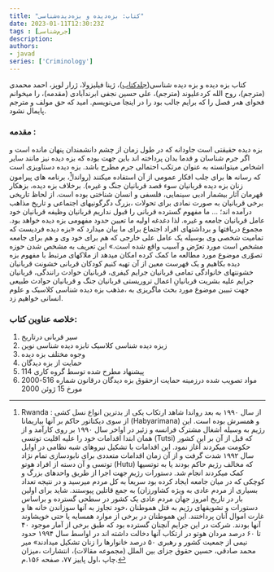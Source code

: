 ```yaml
---
title: "کتاب: بزه‌دیده و بزه‌دیده‌شناسی"
date: 2023-01-11T12:30:23Z
tags : [جرم‌شناسی]
description: 
authors:
- javad
series: ['Criminology']
---
```


کتاب بزه دیده و بزه دیده شناسی([جلدکتاب](/book/img/victim.jpg))، ژینا فیلیزولا، ژرار لوپز، احمد محمدی (مترجم)، روح الله کردعلیوند (مترجم)، علی حسین نجفی ابرندآبادی (مقدمه)، را میخوانم فحوای هەر فصل را که برایم جالب بود را در اینجا می‌نویسم. امید که حق مولف و مترجم پایمال نشود.

### مقدمه :

بزه دیده حقیقتی است جاودانه که در طول زمان از چشم دانشمندان پنهان مانده است و اگر جرم شناسان و قدما بدان پرداخته اند باین جهت بوده که بزه دیده نیز مانند سایر اشخاص میتوانسته به عنوان مرتکب احتمالی جرم مطرح باشد. بزه دیده دستاویزی است که رسانه ها برای جلب افکار عمومی از آن استفاده میکنند (رواندا[^1]، برنامه های پیرامون زنان بزه دیده قربانیان سوء قصد قربانیان جنگ و غیره). برخلاف بزه دیده، بزهکار قهرمان آثار بیشمار ادبی سینمایی، فلسفی و انسان شناختی بوده است. از لحاظ تاریخی برخی قربانیان به صورت نمادی برای تحولات ،بزرگ دگرگونیهای اجتماعی و تاریخ مذاهب درآمده اند؛ ... ما مفهوم گسترده قربانی را قبول نداریم قربانیان وظیفه قربانیان خود عامل قربانیان جامعه و غیره. لذا دغدغه اولیه ما تعيين حدود مفهومی بزه دیده خواهد بود. مجموع دریافتها و برداشتهای افراد اجتماع برای ما بیان میدارد که «بزه دیده فردیست که تمامیت شخصی وی بوسیله یک عامل علی خارجی که هم برای خود وی و هم برای جامعه مشخص است مورد تعرّض و آسیب واقع شده است.» این تعریف به مشخص شدن حوزه تصوّری موضوع مورد مطالعه ما کمک کرده امکان میدهد از ملاکهای مرتبط با مفهوم بزه دیده بکاهیم و یک فهرست معین از آن تهیه کنیم کودکان قربانی خشونت قربانیان خشونتهای خانوادگی تمامی قربانیان جرایم کیفری، قربانیان حوادث رانندگی، قربانیان جرایم علیه بشریت قربانیانِ اعمال تروریستی قربانیان جنگ و قربانیان حوادث طبیعی جهت تبیین موضوع مورد بحث ماگریزی به ،مذهب بزه دیده شناسی کلاسیک و علوم انسانی خواهیم زد.

### خلاصه عناوین کتاب:

1. سیر قربانی درتاریخ
2. زبزه دیده شناسی کلاسیک تابزه دیده شناسی نوین
3. وجوه مختلف بزه دیده
4. حمایت از بزه دیدگان
5. 114 پیشنهاد مطرح شده توسط گروه کاری
6. مواد تصویب شده درزمینه حمایت ازحقوق بزه دیدگان درقانون شماره 516-2000 مورخ 15 ژوئن 2000
 
 
[^1]: Rwanda : از سال ۱۹۹۰ به بعد رواندا شاهد ارتکاب یکی از بدترین انواع نسل کشی از سوی دیکتاتور حاکم بر آنها بیاریمانا (Habyarimana) و همسرش بوده است. این رژیم به وسیله اشغال مشترک فرانسه و زئیر در اواخر سال ۱۹۹۰ بر روی کارآمد و از همان ابتدا اقدامات خود را علیه اقلیت توتسی (Tutsi) که قبل از آن بر این کشور حکومت میکردند آغاز نمود. این اقدامات با تشکیل نیروهای شبه نظامی در اوایل سال ۱۹۹۲ شدت گرفت و از آن زمان اقدامات متعددی برای نابودسازی تمام نژاد توتسی و آن
دسته از افراد هوتو (Hutu) که مخالف رژیم حاکم بودند یا به توتسیها کمک میکردند انجام شد. دستورات رژیم جهت اجرا از طریق واحدهای بزرگ و کوچکی که در میان جامعه ایجاد کرده بود سریعاً به کل مردم میرسید و در نتیجه تعداد بسیاری از مردم عادی به ویژه کشاورزان) به جمع قاتلین پیوستند. شاید برای اولین بار در تاریخ امروز جهان مردم عادی یک کشور در سطحی گسترده و براساس دستورات و تشویقهای رژیم به قتل هموطنان ،خود تجاوز به آنها سوزاندن خانه ها و غارت اموال آنان پرداختند. این هموطنان در برخی از موارد همسایه یا حتی خویشاوند آنها بودند. شرکت در این جرایم آنچنان گسترده بود که طبق برخی از آمار موجود ۴۰ تا ۶۰ درصد مردان هوتو در ارتکاب آنها دخالت داشته اند در اواسط سال ۱۹۹۴ حدود نیمی از جمعیت کشور و رهبری ۵۰ درصد خانوارها را زنان تشکیل میدادند»
 میر محمد صادقی، حسین حقوق جزای بین الملل (مجموعه مقالات)، انتشارات ،میزان چاپ ،اول پاییز ۷۷، صفحه ۱۵۶.م.
